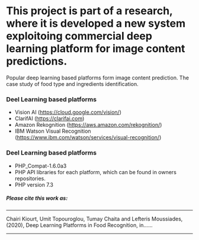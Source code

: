 # This project is part of a research, where it is developed a new system exploitoing commercial deep learning platform for image content predictions.
Popular deep learning based platforms form image content prediction. The case study of food type and ingredients identification.

### Deel Learning based platforms
- Vision AI (https://cloud.google.com/vision/)
- ClarifAI (https://clarifai.com)
- Amazon Rekognition (https://aws.amazon.com/rekognition/)
- IBM Watson Visual Recognition (https://www.ibm.com/watson/services/visual-recognition/)


### Deel Learning based platforms
- PHP_Compat-1.6.0a3
- PHP API libraries for each platform, which can be found in owners repositories.
- PHP version 7.3


##### Please cite this work as:
***
Chairi Kiourt, Umit Topouroglou, Tumay Chaita and Lefteris Moussiades, (2020), Deep Learning Platforms in Food Recognition, in......
***
